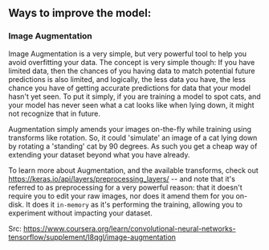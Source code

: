 ## Ways to improve the model:

### Image Augmentation

Image Augmentation is a very simple, but very powerful tool to help you avoid overfitting your data. The concept is very simple though: If you have limited data, then the chances of you having data to match potential future predictions is also limited, and logically, the less data you have, the less chance you have of getting accurate predictions for data that your model hasn't yet seen. To put it simply, if you are training a model to spot cats, and your model has never seen what a cat looks like when lying down, it might not recognize that in future.

Augmentation simply amends your images on-the-fly while training using transforms like rotation. 
So, it could 'simulate' an image of a cat lying down by rotating a 'standing' cat by 90 degrees. As such you get a cheap way of extending your dataset beyond what you have already. 

To learn more about Augmentation, and the available transforms, check out 
https://keras.io/api/layers/preprocessing_layers/
 -- and note that it's referred to as preprocessing for a very powerful reason: that it doesn't require you to edit your raw images, nor does it amend them for you on-disk. It does it `in-memory` as it's performing the training, allowing you to experiment without impacting your dataset. 
 
 Src: https://www.coursera.org/learn/convolutional-neural-networks-tensorflow/supplement/I8qgl/image-augmentation

